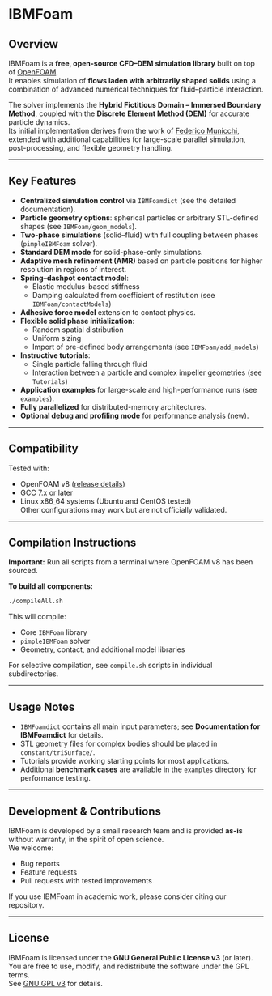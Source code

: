 # IBMFoam

## Overview
IBMFoam is a **free, open-source CFD–DEM simulation library** built on top of [OpenFOAM](https://openfoam.org).  
It enables simulation of **flows laden with arbitrarily shaped solids** using a combination of advanced numerical techniques for fluid–particle interaction.

The solver implements the **Hybrid Fictitious Domain – Immersed Boundary Method**, coupled with the **Discrete Element Method (DEM)** for accurate particle dynamics.  
Its initial implementation derives from the work of [Federico Municchi](https://github.com/fmuni/openHFDIB), extended with additional capabilities for large-scale parallel simulation, post-processing, and flexible geometry handling.

---

## Key Features
- **Centralized simulation control** via `IBMFoamdict` (see the detailed documentation).
- **Particle geometry options**: spherical particles or arbitrary STL-defined shapes (see `IBMFoam/geom_models`).
- **Two-phase simulations** (solid–fluid) with full coupling between phases (`pimpleIBMFoam` solver).
- **Standard DEM mode** for solid-phase-only simulations.
- **Adaptive mesh refinement (AMR)** based on particle positions for higher resolution in regions of interest.
- **Spring–dashpot contact model**:
  - Elastic modulus–based stiffness
  - Damping calculated from coefficient of restitution (see `IBMFoam/contactModels`)
- **Adhesive force model** extension to contact physics.
- **Flexible solid phase initialization**:
  - Random spatial distribution
  - Uniform sizing
  - Import of pre-defined body arrangements (see `IBMFoam/add_models`)
- **Instructive tutorials**:  
  - Single particle falling through fluid
  - Interaction between a particle and complex impeller geometries (see `Tutorials`)
- **Application examples** for large-scale and high-performance runs (see `examples`).
- **Fully parallelized** for distributed-memory architectures.
- **Optional debug and profiling mode** for performance analysis (new).

---

## Compatibility
Tested with:
- OpenFOAM v8 ([release details](https://openfoam.org/version/8/))
- GCC 7.x or later
- Linux x86_64 systems (Ubuntu and CentOS tested)  
Other configurations may work but are not officially validated.

---

## Compilation Instructions
**Important:** Run all scripts from a terminal where OpenFOAM v8 has been sourced.

**To build all components:**
```bash
./compileAll.sh
```
This will compile:
- Core `IBMFoam` library
- `pimpleIBMFoam` solver
- Geometry, contact, and additional model libraries

For selective compilation, see `compile.sh` scripts in individual subdirectories.

---

## Usage Notes
- `IBMFoamdict` contains all main input parameters; see **Documentation for IBMFoamdict** for details.
- STL geometry files for complex bodies should be placed in `constant/triSurface/`.
- Tutorials provide working starting points for most applications.
- Additional **benchmark cases** are available in the `examples` directory for performance testing.

---

## Development & Contributions
IBMFoam is developed by a small research team and is provided **as-is** without warranty, in the spirit of open science.  
We welcome:
- Bug reports
- Feature requests
- Pull requests with tested improvements

If you use IBMFoam in academic work, please consider citing our repository.

---

## License
IBMFoam is licensed under the **GNU General Public License v3** (or later).  
You are free to use, modify, and redistribute the software under the GPL terms.  
See [GNU GPL v3](http://www.gnu.org/licenses/) for details.
